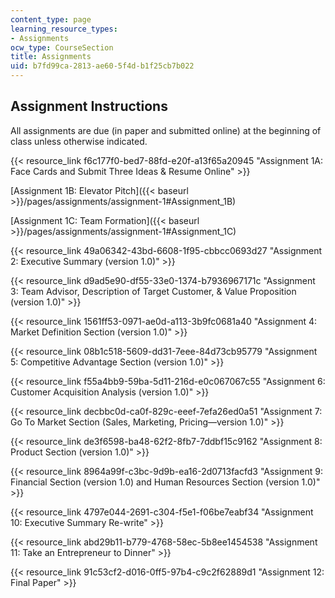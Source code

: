 ```yaml
---
content_type: page
learning_resource_types:
- Assignments
ocw_type: CourseSection
title: Assignments
uid: b7fd99ca-2813-ae60-5f4d-b1f25cb7b022
---
```


Assignment Instructions
-----------------------

All assignments are due (in paper and submitted online) at the beginning of class unless otherwise indicated.

{{< resource_link f6c177f0-bed7-88fd-e20f-a13f65a20945 "Assignment 1A: Face Cards and Submit Three Ideas & Resume Online" >}}

[Assignment 1B: Elevator Pitch]({{< baseurl >}}/pages/assignments/assignment-1#Assignment_1B)

[Assignment 1C: Team Formation]({{< baseurl >}}/pages/assignments/assignment-1#Assignment_1C)

{{< resource_link 49a06342-43bd-6608-1f95-cbbcc0693d27 "Assignment 2: Executive Summary (version 1.0)" >}}

{{< resource_link d9ad5e90-df55-33e0-1374-b7936967171c "Assignment 3: Team Advisor, Description of Target Customer, & Value Proposition (version 1.0)" >}}

{{< resource_link 1561ff53-0971-ae0d-a113-3b9fc0681a40 "Assignment 4: Market Definition Section (version 1.0)" >}}

{{< resource_link 08b1c518-5609-dd31-7eee-84d73cb95779 "Assignment 5: Competitive Advantage Section (version 1.0)" >}}

{{< resource_link f55a4bb9-59ba-5d11-216d-e0c067067c55 "Assignment 6: Customer Acquisition Analysis (version 1.0)" >}}

{{< resource_link decbbc0d-ca0f-829c-eeef-7efa26ed0a51 "Assignment 7: Go To Market Section (Sales, Marketing, Pricing—version 1.0)" >}}

{{< resource_link de3f6598-ba48-62f2-8fb7-7ddbf15c9162 "Assignment 8: Product Section (version 1.0)" >}}

{{< resource_link 8964a99f-c3bc-9d9b-ea16-2d0713facfd3 "Assignment 9: Financial Section (version 1.0) and Human Resources Section (version 1.0)" >}}

{{< resource_link 4797e044-2691-c304-f5e1-f06be7eabf34 "Assignment 10: Executive Summary Re-write" >}}

{{< resource_link abd29b11-b779-4768-58ec-5b8ee1454538 "Assignment 11: Take an Entrepreneur to Dinner" >}}

{{< resource_link 91c53cf2-d016-0ff5-97b4-c9c2f62889d1 "Assignment 12: Final Paper" >}}